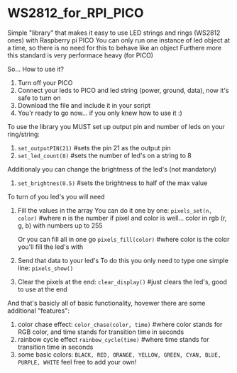 # WS2812_for_RPI_PICO
Simple "library" that makes it easy to use LED strings and rings (WS2812 ones) with Raspberry pi PICO
You can only run one instance of led object at a time, so there is no need for this to behave like an object
Furthere more this standard is very performace heavy (for PICO)

So...
How to use it?

1. Turn off your PICO
2. Connect your leds to PICO and led string (power, ground, data), now it's safe to turn on
3. Download the file and include it in your script
4. You'r ready to go now... if you only knew how to use it :)

To use the library you MUST set up output pin and number of leds on your ring/string:
1. `set_outputPIN(21)`     #sets the pin 21 as the output pin
2. `set_led_count(8)`      #sets the number of led's on a string to 8

Additionaly you can change the brightness of the led's (not mandatory)
1. `set_brightnes(0.5)`    #sets the brightness to half of the max value


To turn of you led's you will need
1. Fill the values in the array
    You can do it one by one:
    `pixels_set(n, color)`   #where n is the number if pixel and color is well... color in rgb (r, g, b) with numbers up to 255
    
    Or you can fill all in one go
    `pixels_fill(color)`    #where color is the color you'll fill the led's with
    
2. Send that data to your led's
    To do this you only need to type one simple line:
    `pixels_show()`
    
3. Clear the pixels at the end:
    `clear_display()`   #just clears the led's, good to use at the end
    

And that's basicly all of basic functionality, hovewer there are some additional "features":
1. color chase effect:
    `color_chase(color, time)`    #where color stands for RGB color, and time stands for transition time in seconds
2. rainbow cycle effect
    `rainbow_cycle(time)`    #where time stands for transition time in seconds
3. some basic colors:
     `BLACK, RED, ORANGE, YELLOW, GREEN, CYAN, BLUE, PURPLE, WHITE`
     feel free to add your own!
